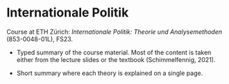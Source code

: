 # Internationale Politik

Course at ETH Zürich: _Internationale Politik: Theorie und Analysemethoden_ (853-0048-01L), FS23.

- Typed summary of the course material. Most of the content is taken either from the lecture slides or the textbook (Schimmelfennig, 2021).

- Short summary where each theory is explained on a single page.
